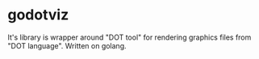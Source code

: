 # godotviz
It's library is wrapper around "DOT tool" for rendering graphics files from "DOT language". Written on golang.
